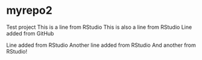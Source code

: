 # myrepo2
Test project
This is a line from RStudio
This is also a line from RStudio
Line added from GitHub

Line added from RStudio
Another line added from RStudio
And another from RStudio!
